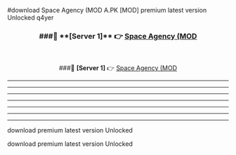 #download Space Agency (MOD A.PK [MOD] premium latest version Unlocked q4yer 



<div align="center">
<h3>###🔹 **[Server 1]** 👉 <a href="https://download1apk.web.app/">Space Agency (MOD</a></h3><br>


###🔹 **[Server 1]** 👉 <a href="https://download1apk.web.app/">Space Agency (MOD</a></h3>
</div>



----------------------------------------------------------

----------------------------------------------------------

----------------------------------------------------------

----------------------------------------------------------

----------------------------------------------------------

----------------------------------------------------------

----------------------------------------------------------

download premium latest version Unlocked

download premium latest version Unlocked

